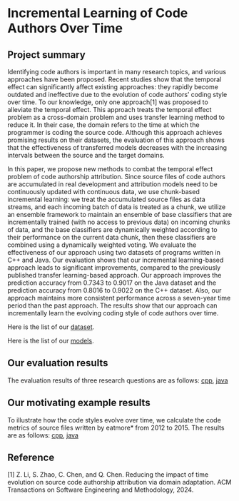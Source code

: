 # Incremental Learning of Code Authors Over Time
## Project summary

Identifying code authors is important in many research topics, and various approaches have been proposed. Recent studies show that the temporal effect can significantly affect existing approaches: they rapidly become outdated and ineffective due to the evolution of code authors’ coding style over time. To our knowledge, only one approach[1] was proposed to alleviate the temporal effect. This approach treats the temporal effect problem as a cross-domain problem and uses transfer learning method to reduce it. In their case, the domain refers to the time at which the programmer is coding the source code. Although this approach achieves promising results on their datasets, the evaluation of this approach shows that the effectiveness of transferred models decreases with the increasing intervals between the source and the target domains.

In this paper, we propose new methods to combat the temporal effect problem of code authorship attribution. Since source files of code authors are accumulated in real development and attribution models need to be continuously updated with continuous data, we use chunk-based incremental learning: we treat the accumulated source files as data streams, and each incoming batch of data is treated as a chunk, we utilize an ensemble framework to maintain an ensemble of base classifiers that are incrementally trained (with no access to previous data) on incoming chunks of data, and the base classifiers are dynamically weighted according to their performance on the current data chunk, then these classifiers are combined using a dynamically weighted voting. We evaluate the effectiveness of our approach using two datasets of programs written in C++ and Java. Our evaluation shows that our incremental learning-based approach leads to significant improvements, compared to the previously published transfer learning-based approach. Our approach improves the prediction accuracy from 0.7343 to 0.9017 on the Java dataset and the prediction accuracy from 0.8016 to 0.9022 on the C++ dataset. Also, our approach maintains more consistent performance across a seven-year time period than the past approach. The results show that our approach can incrementally learn the evolving coding style of code authors over time.

Here is the list of our [dataset](https://github.com/gongsiyi/identifying_codeauthors_overtime/tree/main/dataset).

Here is the list of our [models](https://github.com/gongsiyi/identifying_codeauthors_overtime/tree/main/models).

## Our evaluation results

The evaluation results of three research questions are as follows: 
[cpp](https://github.com/gongsiyi/authorship/blob/main/cpp.xlsx), [java](https://github.com/gongsiyi/authorship/blob/main/java.xlsx)

## Our motivating example results

To illustrate how the code styles evolve over time, we calculate the code metrics of source files written by eatmore* from 2012 to 2015. The results are as follows: 
[cpp](https://github.com/gongsiyi/authorship/blob/main/cpp.xlsx), [java](https://github.com/gongsiyi/authorship/blob/main/java.xlsx)

## Reference
[1] Z. Li, S. Zhao, C. Chen, and Q. Chen. Reducing the impact of time evolution on source code authorship attribution via domain adaptation. ACM Transactions on Software Engineering and Methodology, 2024.
